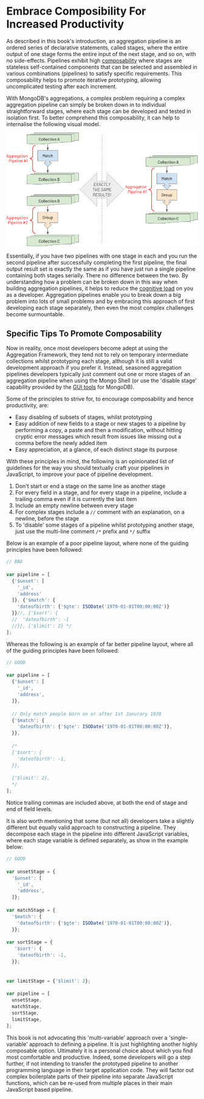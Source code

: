 # Embrace Composibility For Increased Productivity

As described in this book's introduction, an aggregation pipeline is an ordered series of declarative statements, called stages, where the entire output of one stage forms the entire input of the next stage, and so on, with no side-effects. Pipelines exhibit high [composability](https://en.wikipedia.org/wiki/Composability) where stages are stateless self-contained components that can be selected and assembled in various combinations (pipelines) to satisfy specific requirements. This composability helps to promote iterative prototyping, allowing uncomplicated testing after each increment.

With MongoDB's aggregations, a complex problem requiring a complex aggregation pipeline can simply be broken down in to individual straightforward stages, where each stage can be developed and tested in isolation first. To better comprehend this composability, it can help to internalise the following visual model. 

![Pipelines Equivalence](./pics/pipeline-equivalence.png)

Essentially, if you have two pipelines with one stage in each and you run the second pipeline after successfully completing the first pipeline, the final output result set is exactly the same as if you have just run a single pipeline containing both stages serially. There no difference between the two. By understanding how a problem can be broken down in this way when building aggregation pipelines, it helps to reduce the [cognitive load](https://en.wikipedia.org/wiki/Cognitive_load) on you as a developer. Aggregation pipelines enable you to break down a big problem into lots of small problems and by embracing this approach of first developing each stage separately, then even the most complex challenges become surmountable. 

## Specific Tips To Promote Composability

Now in reality, once most developers become adept at using the Aggregation Framework, they tend not to rely on temporary intermediate collections whilst prototyping each stage, although it is still a valid development approach if you prefer it. Instead, seasoned aggregation pipelines developers typically just comment out one or more stages of an aggregation pipeline when using the Mongo Shell (or use the 'disable stage' capability provided by the [GUI tools](./getting-started.html) for MongoDB).

Some of the principles to strive for, to encourage composability and hence productivity, are:

 * Easy disabling of subsets of stages, whilst prototyping
 * Easy addition of new fields to a stage or new stages to a pipeline by performing a copy, a paste and then a modification, without hitting cryptic error messages which result from issues like missing out a comma before the newly added item
 * Easy appreciation, at a glance, of each distinct stage its purpose

With these principles in mind, the following is an opinionated list of guidelines for the way you should textually craft your pipelines in JavaScript, to improve your pace of pipeline development.
 1. Don't start or end a stage on the same line as another stage
 2. For every field in a stage, and for every stage in a pipeline, include a trailing comma even if it is currently the last item
 3. Include an empty newline between every stage
 4. For complex stages include a `//` comment with an explanation, on a newline, before the stage
 5. To 'disable' some stages of a pipeline whilst prototyping another stage, just use the multi-line comment `/*` prefix and `*/` suffix

Below is an example of a poor pipeline layout, where none of the guiding principles have been followed:

```javascript
// BAD

var pipeline = [
  {'$unset': [
    '_id',
    'address'
  ]}, {'$match': {
    'dateofbirth': {'$gte': ISODate('1970-01-01T00:00:00Z')}
  }}//, {'$sort': {
  //  'dateofbirth': -1
  //}}, {'$limit': 2} */
];
```

Whereas the following is an example of far better pipeline layout, where all of the guiding principles have been followed:

```javascript
// GOOD

var pipeline = [
  {'$unset': [
    '_id',
    'address',
  ]},    
    
  // Only match people born on or after 1st Janurary 1970
  {'$match': {
    'dateofbirth': {'$gte': ISODate('1970-01-01T00:00:00Z')},
  }},
  
  /*
  {'$sort': {
    'dateofbirth': -1,
  }},      
    
  {'$limit': 2},  
  */
];
```

Notice trailing commas are included above, at both the end of stage and end of field levels.

It is also worth mentioning that some (but not all) developers take a slightly different but equally valid approach to constructing a pipeline. They decompose each stage in the pipeline into different JavaScript variables, where each stage variable is defined separately, as show in the example below:

```javascript
// GOOD

var unsetStage = {
  '$unset': [
    '_id',
    'address',
  ]};    

var matchStage = {
  '$match': {
    'dateofbirth': {'$gte': ISODate('1970-01-01T00:00:00Z')},
  }};

var sortStage = {
   '$sort': {
    'dateofbirth': -1,
  }}; 


var limitStage = {'$limit': 2};
    
var pipeline = [
  unsetStage,
  matchStage,
  sortStage,
  limitStage,
];
```

This book is not advocating this 'multi-variable' approach over a 'single-variable' approach to defining a pipeline. It is just highlighting another highly composable option. Ultimately it is a personal choice about which you find most comfortable and productive. Indeed, some developers will go a step further, if not intending to transfer the prototyped pipeline to another programming language in their target application code. They will factor out complex boilerplate parts of their pipeline into separate JavaScript functions, which can be re-used from multiple places in their main JavaScript based pipeline.

